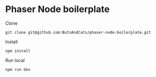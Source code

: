 
# Phaser Node boilerplate

Clone
```
git clone git@github.com:ButsAndCats/phaser-node-boilerplate.git
```

Install

```
npm install
```

Run local
```
npm run dev
```
